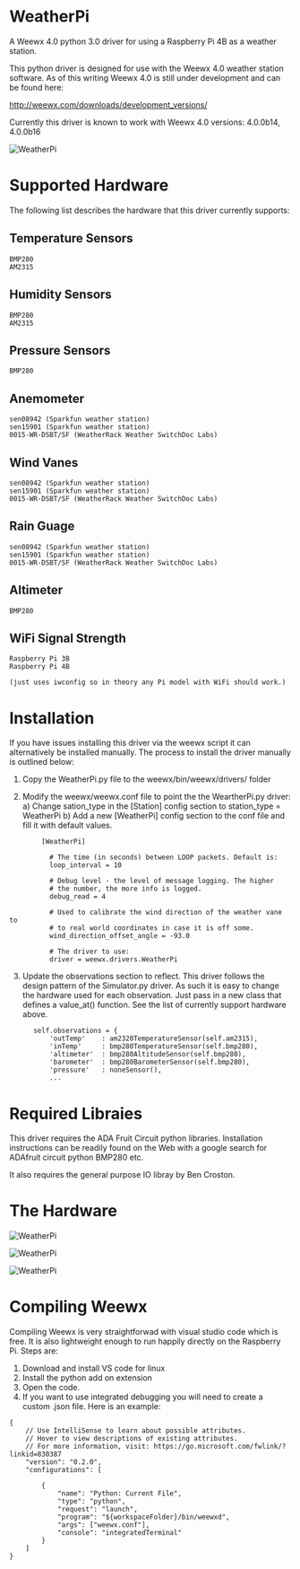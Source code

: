 # WeatherPi
A Weewx 4.0 python 3.0 driver for using a Raspberry Pi 4B as a weather station.

This python driver is designed for use with the Weewx 4.0 weather station software.
As of this writing Weewx 4.0 is still under development and can be found here:

http://weewx.com/downloads/development_versions/

Currently this driver is known to work with Weewx 4.0 versions:
4.0.0b14, 4.0.0b16

![WeatherPi](media/Screen.png)

# Supported Hardware
The following list describes the hardware that this driver currently supports:

## Temperature Sensors
```
BMP280
AM2315
```

## Humidity Sensors
```
BMP280
AM2315
```

## Pressure Sensors
```
BMP280
```

## Anemometer
```
sen08942 (Sparkfun weather station)
sen15901 (Sparkfun weather station)
0015-WR-DSBT/SF (WeatherRack Weather SwitchDoc Labs) 
```

## Wind Vanes
```
sen08942 (Sparkfun weather station)
sen15901 (Sparkfun weather station)
0015-WR-DSBT/SF (WeatherRack Weather SwitchDoc Labs) 
```

## Rain Guage
```
sen08942 (Sparkfun weather station)
sen15901 (Sparkfun weather station)
0015-WR-DSBT/SF (WeatherRack Weather SwitchDoc Labs) 
```

## Altimeter
```
BMP280
```

## WiFi Signal Strength
```
Raspberry Pi 3B
Raspberry Pi 4B

(just uses iwconfig so in theory any Pi model with WiFi should work.)
```

# Installation

If you have issues installing this driver via the weewx script it can alternatively be installed manually.  The process to install the driver manually is outlined below:

1) Copy the WeatherPi.py file to the weewx/bin/weewx/drivers/ folder

2) Modify the weewx/weewx.conf file to point the the WeartherPi.py driver:
    a) Change sation_type in the [Station] config section to station_type = WeatherPi
    b) Add a new [WeatherPi] config section to the conf file and fill it with default values.
```
        [WeatherPi]

          # The time (in seconds) between LOOP packets. Default is:
          loop_interval = 10

          # Debug level - the level of message logging. The higher
          # the number, the more info is logged.
          debug_read = 4

          # Used to calibrate the wind direction of the weather vane to
          # to real world coordinates in case it is off some.
          wind_direction_offset_angle = -93.0

          # The driver to use:
          driver = weewx.drivers.WeatherPi
```
          
3) Update the observations section to reflect.  This driver follows the design pattern of the Simulator.py driver.  As such it is easy to change the hardware used for each observation.  Just pass in a new class that defines a value_at() function. See the list of currently support hardware above.
```
      self.observations = {
          'outTemp'    : am2320TemperatureSensor(self.am2315),
          'inTemp'     : bmp280TemperatureSensor(self.bmp280),
          'altimeter'  : bmp280AltitudeSensor(self.bmp280),
          'barometer'  : bmp280BarometerSensor(self.bmp280),
          'pressure'   : noneSensor(),
          ...
```

# Required Libraies

This driver requires the ADA Fruit Circuit python libraries.  Installation instructions can be readily found on the Web with a google search for ADAfruit circuit python BMP280 etc.

It also requires the general purpose IO libray by Ben Croston.

# The Hardware

![WeatherPi](media/IMG_7013.png)

![WeatherPi](media/IMG_7015.png)

![WeatherPi](media/IMG_7017.png)

# Compiling Weewx

Compiling Weewx is very straightforwad with visual studio code which is free.  It is also lightweight enough to run happily directly on the Raspberry Pi. Steps are:

1) Download and install VS code for linux
2) Install the python add on extension
3) Open the code.
4) If you want to use integrated debugging you will need to create a custom .json file.  Here is an example:
```
{
    // Use IntelliSense to learn about possible attributes.
    // Hover to view descriptions of existing attributes.
    // For more information, visit: https://go.microsoft.com/fwlink/?linkid=830387
    "version": "0.2.0",
    "configurations": [       
    
        {
            "name": "Python: Current File",
            "type": "python",
            "request": "launch",
            "program": "${workspaceFolder}/bin/weewxd",
            "args": ["weewx.conf"],
            "console": "integratedTerminal"
        }
    ]
}
```
